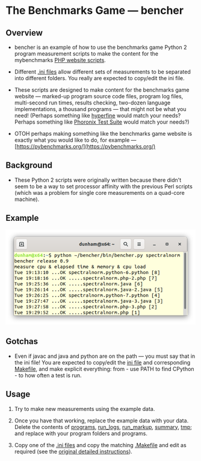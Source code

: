 The Benchmarks Game — bencher
=============================

Overview
--------
* bencher is an example of how to use the benchmarks game Python 2 program measurement scripts to make the content for the mybenchmarks [PHP website scripts](../mybenchmarks).

* Different [.ini files](makefiles) allow different sets of measurements to be separated into different folders.
  You really are expected to copy/edit the ini file.

* These scripts are designed to make content for the benchmarks game website — marked-up program source code files, program log files, multi-second run times, results checking, two-dozen language implementations, a thousand programs — that might not be what you need! (Perhaps something like [hyperfine](https://github.com/sharkdp/hyperfine) would match your needs? Perhaps something like [Phoronix Test Suite](https://www.phoronix-test-suite.com/) would match your needs?)

* OTOH perhaps making something like the benchmarks game website is exactly what you would like to do, for example — [https://pybenchmarks.org/](https://pybenchmarks.org/)
   
Background
----------

* These Python 2 scripts were originally written because there didn't seem to be a way to set processor affinity with the previous Perl scripts (which was a problem for single core measurements on a quad-core machine).

Example
-------
![](/bencher/screenshot.png)


Gotchas
-------

* Even if javac and java and python are on the path — you must say that in the ini file! 
  You are expected to copy/edit the [ini file](makefiles/my.linux.ini) and corresponding [Makefile](makefiles/my.linux.Makefile), and make explicit everything: from - use PATH to find CPython - to how often a test is run.


Usage
-----

1. Try to make new measurements using the example data. 

1. Once you have that working, replace the example data with your data. Delete the contents of [programs](programs), [run_logs](run_logs), [run_markup](run_markup), [summary](summary), [tmp](tmp); and replace with your program folders and programs.

1. Copy one of the [.ini files](makefiles/my.linux.ini) and copy the matching [.Makefile](makefiles/my.linux.Makefile) and edit as required (see the [original detailed instructions](README)).






